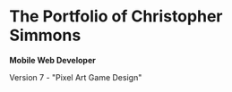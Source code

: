 # The Portfolio of Christopher Simmons
__Mobile Web Developer__

Version 7 - "Pixel Art Game Design"